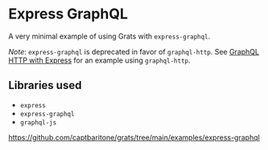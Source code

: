 # Express GraphQL

A very minimal example of using Grats with `express-graphql`.

_Note_: `express-graphql` is deprecated in favor of `graphql-http`. See [GraphQL HTTP with Express](./02-graphql-http.md) for an example using `graphql-http`.

## Libraries used

- `express`
- `express-graphql`
- `graphql-js`

https://github.com/captbaritone/grats/tree/main/examples/express-graphql
